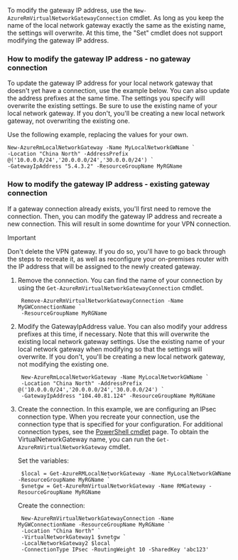 To modify the gateway IP address, use the `New-AzureRmVirtualNetworkGatewayConnection` cmdlet. As long as you keep the name of the local network gateway exactly the same as the existing name, the settings will overwrite. At this time, the "Set" cmdlet does not support modifying the gateway IP address.

### <a name="gwipnoconnection"></a>How to modify the gateway IP address - no gateway connection
To update the gateway IP address for your local network gateway that doesn't yet have a connection, use the example below. You can also update the address prefixes at the same time. The settings you specify will overwrite the existing settings. Be sure to use the existing name of your local network gateway. If you don't, you'll be creating a new local network gateway, not overwriting the existing one.

Use the following example, replacing the values for your own.

    New-AzureRmLocalNetworkGateway -Name MyLocalNetworkGWName `
    -Location "China North" -AddressPrefix @('10.0.0.0/24','20.0.0.0/24','30.0.0.0/24') `
    -GatewayIpAddress "5.4.3.2" -ResourceGroupName MyRGName

### <a name="gwipwithconnection"></a>How to modify the gateway IP address - existing gateway connection
If a gateway connection already exists, you'll first need to remove the connection. Then, you can modify the gateway IP address and recreate a new connection. This will result in some downtime for your VPN connection.

> [!IMPORTANT]
> Don't delete the VPN gateway. If you do so, you'll have to go back through the steps to recreate it, as well as reconfigure your on-premises router with the IP address that will be assigned to the newly created gateway.
> 
> 

1. Remove the connection. You can find the name of your connection by using the `Get-AzureRmVirtualNetworkGatewayConnection` cmdlet.

        Remove-AzureRmVirtualNetworkGatewayConnection -Name MyGWConnectionName `
        -ResourceGroupName MyRGName
2. Modify the GatewayIpAddress value. You can also modify your address prefixes at this time, if necessary. Note that this will overwrite the existing local network gateway settings. Use the existing name of your local network gateway when modifying so that the settings will overwrite. If you don't, you'll be creating a new local network gateway, not modifying the existing one.

        New-AzureRmLocalNetworkGateway -Name MyLocalNetworkGWName `
        -Location "China North" -AddressPrefix @('10.0.0.0/24','20.0.0.0/24','30.0.0.0/24') `
        -GatewayIpAddress "104.40.81.124" -ResourceGroupName MyRGName
3. Create the connection. In this example, we are configuring an IPsec connection type. When you recreate your connection, use the connection type that is specified for your configuration. For additional connection types, see the [PowerShell cmdlet](https://msdn.microsoft.com/zh-cn/library/mt603611.aspx) page.  To obtain the VirtualNetworkGateway name, you can run the `Get-AzureRmVirtualNetworkGateway` cmdlet.

    Set the variables:

        $local = Get-AzureRMLocalNetworkGateway -Name MyLocalNetworkGWName -ResourceGroupName MyRGName `
        $vnetgw = Get-AzureRmVirtualNetworkGateway -Name RMGateway -ResourceGroupName MyRGName

    Create the connection:

        New-AzureRmVirtualNetworkGatewayConnection -Name MyGWConnectionName -ResourceGroupName MyRGName `
        -Location "China North" `
        -VirtualNetworkGateway1 $vnetgw `
        -LocalNetworkGateway2 $local `
        -ConnectionType IPsec -RoutingWeight 10 -SharedKey 'abc123'
